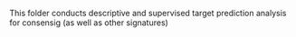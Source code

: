 This folder conducts descriptive and supervised target prediction analysis for consensig (as well as other signatures)